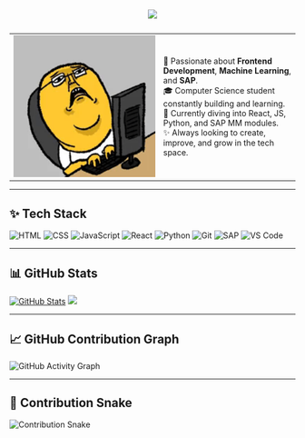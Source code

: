 <!-- Typing effect -->
<h1 align="center">
  <img src="https://readme-typing-svg.herokuapp.com/?lines=Hi+%F0%9F%91%8B+I'm+Ishaan+Singh;Frontend+Developer+%7C+ML+Enthusiast+%7C+SAP+Learner;&center=true&size=25">
</h1>

<!-- Rabbit GIF and Intro -->
<table>
  <tr>
    <td width="250">
      <img src="https://github.com/Ishaan18singh/Ishaan18singh/blob/main/rabbit_typing.gif" width="100%" alt="Rabbit Typing Bunny"/>
    </td>
    <td>
      <p>
        🚀 Passionate about <strong>Frontend Development</strong>, <strong>Machine Learning</strong>, and <strong>SAP</strong>.<br>
        🎓 Computer Science student constantly building and learning.<br>
        🧠 Currently diving into React, JS, Python, and SAP MM modules.<br>
        ✨ Always looking to create, improve, and grow in the tech space.
      </p>
    </td>
  </tr>
</table>

---

## ✨ Tech Stack

![HTML](https://img.shields.io/badge/-HTML5-E34F26?style=flat&logo=html5)
![CSS](https://img.shields.io/badge/-CSS3-1572B6?style=flat&logo=css3)
![JavaScript](https://img.shields.io/badge/-JavaScript-F7DF1E?style=flat&logo=javascript)
![React](https://img.shields.io/badge/-React-61DAFB?style=flat&logo=react)
![Python](https://img.shields.io/badge/-Python-3776AB?style=flat&logo=python)
![Git](https://img.shields.io/badge/-Git-F05032?style=flat&logo=git)
![SAP](https://img.shields.io/badge/-SAP-0FAAFF?style=flat&logo=sap)
![VS Code](https://img.shields.io/badge/-VS%20Code-007ACC?style=flat&logo=visual-studio-code)

---

## 📊 GitHub Stats

[![GitHub Stats](https://github-readme-stats.vercel.app/api?username=Ishaan18singh&show_icons=true&theme=dark)](https://github.com/anuraghazra/github-readme-stats)
  <img src="https://github-readme-stats.vercel.app/api/top-langs/?username=Ishaan18singh&layout=compact&theme=tokyonight&hide_border=true&langs_count=8" height="160px"/>
</div>

---

## 📈 GitHub Contribution Graph

![GitHub Activity Graph](https://github-readme-activity-graph.vercel.app/graph?username=Ishaan18singh&theme=react-dark&area=true)

---
## 🐍 Contribution Snake

<img src="https://github.com/Ishaan18singh/Ishaan18singh/raw/output/github-contribution-grid-snake.svg" alt="Contribution Snake" />
